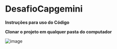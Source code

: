 # DesafioCapgemini

**Instruções para uso do Código**


**Clonar o projeto em qualquer pasta do computador**

![image](https://user-images.githubusercontent.com/79430482/154869755-e6c9686c-eb54-4bc3-aca7-50cea73e92f8.png)
